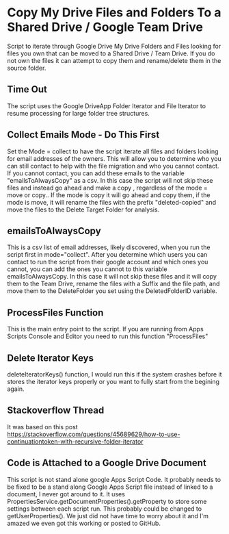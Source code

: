 # Copy My Drive Files and Folders To a Shared Drive / Google Team Drive
Script to iterate through Google Drive My Drive Folders and Files looking for files you own that can be moved to a Shared Drive / Team Drive. If you do not own the files it can attempt to copy them and rename/delete them in the source folder.

## Time Out
The script uses the Google DriveApp Folder Iterator and File Iterator to resume processing for large folder tree structures.   

## Collect Emails Mode - Do This First
Set the Mode = collect to have the script iterate all files and folders looking for email addresses of the owners. This will allow you to determine who you can still contact to help with the file migration and who you cannot contact. If you cannot contact, you can add these emails to the variable "emailsToAlwaysCopy" as a csv.  In this case the script will not skip these files and instead go ahead and make a copy , regardless of the mode = move or copy..   If the mode is copy it will go ahead and copy them, if the mode is move, it will rename the files with the prefix "deleted-copied" and move the files to the Delete Target Folder for analysis.

## emailsToAlwaysCopy
This is a csv list of email addresses, likely discovered, when you run the script first in mode="collect".  After you determine which users you can contact to run the script from their google account and which ones you cannot, you can add the ones you cannot to this variable emailsToAlwaysCopy.  In this case it will not skip these files and it will copy them to the Team Drive, rename the files with a Suffix and the file path, and move them to the DeleteFolder you set using the DeletedFolderID variable.

## ProcessFiles Function
This is the main entry point to the script. If you are running from Apps Scripts Console and Editor you need to run this function "ProcessFiles"

## Delete Iterator Keys
deleteIteratorKeys() function, I would run this if the system crashes before it stores the iterator keys properly or you want to fully start from the begining again.

## Stackoverflow Thread
It was based on this post https://stackoverflow.com/questions/45689629/how-to-use-continuationtoken-with-recursive-folder-iterator

## Code is Attached to a Google Drive Document
This script is not stand alone google Apps Script Code.  It probably needs to be fixed to be a stand along Google Apps Script file instead of linked to a document, I never got around to it.  It uses PropertiesService.getDocumentProperties().getProperty to store some settings between each script run.  This probably could be changed to getUserProperties().   We just did not have time to worry about it and I'm amazed we even got this working or posted to GitHub.

